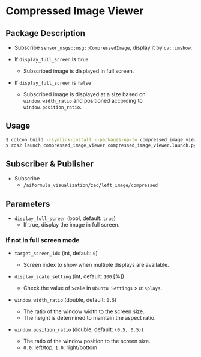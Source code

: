 # Compressed Image Viewer

## Package Description
- Subscribe `sensor_msgs::msg::CompressedImage`, display it by `cv::imshow`.

- If `display_full_screen` is `true`
    - Subscribed image is displayed in full screen.

- If `display_full_screen` is `false`
    - Subscribed image is displayed at a size based on `window.width_ratio` and positioned according to `window.position_ratio`.

## Usage
```sh
$ colcon build --symlink-install --packages-up-to compressed_image_viewer
$ ros2 launch compressed_image_viewer compressed_image_viewer.launch.py
```

## Subscriber & Publisher
- Subscribe
    - `/aiformula_visualization/zed/left_image/compressed`

## Parameters
- `display_full_screen` (bool, default: `true`)
    - If true, display the image in full screen.

### If not in full screen mode
- `target_screen_idx` (int, default: `0`)
    - Screen index to show when multiple displays are available.

- `display_scale_setting` (int, default: `100` [%])
    - Check the value of `Scale` in `Ubuntu Settings` > `Displays`.

- `window.width_ratio` (double, default: `0.5`)
    - The ratio of the window width to the screen size.
    - The height is determined to maintain the aspect ratio.

- `window.position_ratio` (double, default: `(0.5, 0.5)`)
    - The ratio of the window position to the screen size.
    - `0.0`: left/top, `1.0`: right/bottom
